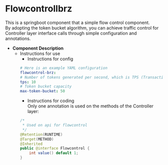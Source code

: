 # Flowcontrollbrz
This is a springboot component that a simple flow control component.<br>
By adopting the token bucket algorithm, you can achieve traffic control for Controller layer interface calls through simple configuration and annotations.<br>

- __Component Description__
  - Instructions for use
    - Instructions for config
    ```yml
    # Here is an example YAML configuration
    flowcontrol-brz:
    # Number of tokens generated per second, which is TPS (Transactions Per Second).
    tps: 10
    # Token bucket capacity
    max-token-bucket: 50
    ```
    - Instructions for coding<br>
    Only one annotation is used on the methods of the Controller layer:<br>
    ```java
    /*
     * Used on api for flowcontrol
     */
    @Retention(RUNTIME)
    @Target(METHOD)
    @Inherited
    public @interface Flowcontrol {
	    int value() default 1;
    }
    ```
